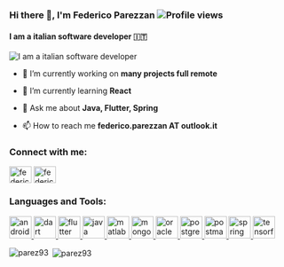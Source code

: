 ### Hi there 👋, I'm Federico Parezzan ![Profile views](https://komarev.com/ghpvc/?username=parez93&label=Profile%20views&color=0e75b6&style=flat)
#### I am a italian software developer :it:
![I am a italian software developer](https://arturssmirnovs.github.io/github-profile-readme-generator/images/banner.png)



- 🔭 I’m currently working on **many projects full remote**

- 🌱 I’m currently learning **React**

- 💬 Ask me about **Java, Flutter, Spring**

- 📫 How to reach me **federico.parezzan AT outlook.it**

<h3 align="left">Connect with me:</h3>
<p align="left">
<a href="https://linkedin.com/in/federico-parezzan" target="blank"><img align="center" src="https://cdn.jsdelivr.net/npm/simple-icons@3.0.1/icons/linkedin.svg" alt="federico-parezzan" height="30" width="40" /></a>
<a href="https://fb.com/federico.parezzan" target="blank"><img align="center" src="https://cdn.jsdelivr.net/npm/simple-icons@3.0.1/icons/facebook.svg" alt="federico.parezzan" height="30" width="40" /></a>
</p>

<h3 align="left">Languages and Tools:</h3>
<p align="left"> <a href="https://developer.android.com" target="_blank"> <img src="https://devicons.github.io/devicon/devicon.git/icons/android/android-original-wordmark.svg" alt="android" width="40" height="40"/> </a> <a href="https://dart.dev" target="_blank"> <img src="https://www.vectorlogo.zone/logos/dartlang/dartlang-icon.svg" alt="dart" width="40" height="40"/> </a> <a href="https://flutter.dev" target="_blank"> <img src="https://www.vectorlogo.zone/logos/flutterio/flutterio-icon.svg" alt="flutter" width="40" height="40"/> </a> <a href="https://www.java.com" target="_blank"> <img src="https://devicons.github.io/devicon/devicon.git/icons/java/java-original-wordmark.svg" alt="java" width="40" height="40"/> </a> <a href="https://www.mathworks.com/" target="_blank"> <img src="https://raw.githubusercontent.com/simple-icons/simple-icons/master/icons/mathworks.svg" alt="matlab" width="40" height="40"/> </a> <a href="https://www.mongodb.com/" target="_blank"> <img src="https://devicons.github.io/devicon/devicon.git/icons/mongodb/mongodb-original-wordmark.svg" alt="mongodb" width="40" height="40"/> </a> <a href="https://www.oracle.com/" target="_blank"> <img src="https://devicons.github.io/devicon/devicon.git/icons/oracle/oracle-original.svg" alt="oracle" width="40" height="40"/> </a> <a href="https://www.postgresql.org" target="_blank"> <img src="https://devicons.github.io/devicon/devicon.git/icons/postgresql/postgresql-original-wordmark.svg" alt="postgresql" width="40" height="40"/> </a> <a href="https://postman.com" target="_blank"> <img src="https://www.vectorlogo.zone/logos/getpostman/getpostman-icon.svg" alt="postman" width="40" height="40"/> </a> <a href="https://spring.io/" target="_blank"> <img src="https://www.vectorlogo.zone/logos/springio/springio-icon.svg" alt="spring" width="40" height="40"/> </a> <a href="https://www.tensorflow.org" target="_blank"> <img src="https://www.vectorlogo.zone/logos/tensorflow/tensorflow-icon.svg" alt="tensorflow" width="40" height="40"/> </a> </p>

<p><img align="left" src="https://github-readme-stats.vercel.app/api/top-langs?username=parez93&show_icons=true&locale=en&layout=compact" alt="parez93" /></p>

<p>&nbsp;<img align="center" src="https://github-readme-stats.vercel.app/api?username=parez93&show_icons=true&locale=en" alt="parez93" /></p>
